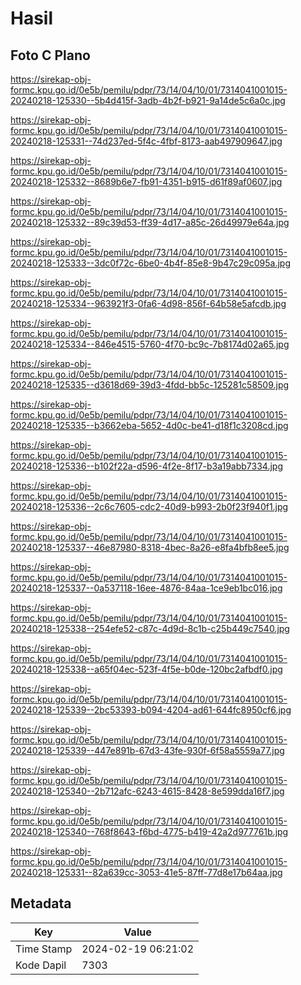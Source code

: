 # Hasil

## Foto C Plano

https://sirekap-obj-formc.kpu.go.id/0e5b/pemilu/pdpr/73/14/04/10/01/7314041001015-20240218-125330--5b4d415f-3adb-4b2f-b921-9a14de5c6a0c.jpg

https://sirekap-obj-formc.kpu.go.id/0e5b/pemilu/pdpr/73/14/04/10/01/7314041001015-20240218-125331--74d237ed-5f4c-4fbf-8173-aab497909647.jpg

https://sirekap-obj-formc.kpu.go.id/0e5b/pemilu/pdpr/73/14/04/10/01/7314041001015-20240218-125332--8689b6e7-fb91-4351-b915-d61f89af0607.jpg

https://sirekap-obj-formc.kpu.go.id/0e5b/pemilu/pdpr/73/14/04/10/01/7314041001015-20240218-125332--89c39d53-ff39-4d17-a85c-26d49979e64a.jpg

https://sirekap-obj-formc.kpu.go.id/0e5b/pemilu/pdpr/73/14/04/10/01/7314041001015-20240218-125333--3dc0f72c-6be0-4b4f-85e8-9b47c29c095a.jpg

https://sirekap-obj-formc.kpu.go.id/0e5b/pemilu/pdpr/73/14/04/10/01/7314041001015-20240218-125334--963921f3-0fa6-4d98-856f-64b58e5afcdb.jpg

https://sirekap-obj-formc.kpu.go.id/0e5b/pemilu/pdpr/73/14/04/10/01/7314041001015-20240218-125334--846e4515-5760-4f70-bc9c-7b8174d02a65.jpg

https://sirekap-obj-formc.kpu.go.id/0e5b/pemilu/pdpr/73/14/04/10/01/7314041001015-20240218-125335--d3618d69-39d3-4fdd-bb5c-125281c58509.jpg

https://sirekap-obj-formc.kpu.go.id/0e5b/pemilu/pdpr/73/14/04/10/01/7314041001015-20240218-125335--b3662eba-5652-4d0c-be41-d18f1c3208cd.jpg

https://sirekap-obj-formc.kpu.go.id/0e5b/pemilu/pdpr/73/14/04/10/01/7314041001015-20240218-125336--b102f22a-d596-4f2e-8f17-b3a19abb7334.jpg

https://sirekap-obj-formc.kpu.go.id/0e5b/pemilu/pdpr/73/14/04/10/01/7314041001015-20240218-125336--2c6c7605-cdc2-40d9-b993-2b0f23f940f1.jpg

https://sirekap-obj-formc.kpu.go.id/0e5b/pemilu/pdpr/73/14/04/10/01/7314041001015-20240218-125337--46e87980-8318-4bec-8a26-e8fa4bfb8ee5.jpg

https://sirekap-obj-formc.kpu.go.id/0e5b/pemilu/pdpr/73/14/04/10/01/7314041001015-20240218-125337--0a537118-16ee-4876-84aa-1ce9eb1bc016.jpg

https://sirekap-obj-formc.kpu.go.id/0e5b/pemilu/pdpr/73/14/04/10/01/7314041001015-20240218-125338--254efe52-c87c-4d9d-8c1b-c25b449c7540.jpg

https://sirekap-obj-formc.kpu.go.id/0e5b/pemilu/pdpr/73/14/04/10/01/7314041001015-20240218-125338--a65f04ec-523f-4f5e-b0de-120bc2afbdf0.jpg

https://sirekap-obj-formc.kpu.go.id/0e5b/pemilu/pdpr/73/14/04/10/01/7314041001015-20240218-125339--2bc53393-b094-4204-ad61-644fc8950cf6.jpg

https://sirekap-obj-formc.kpu.go.id/0e5b/pemilu/pdpr/73/14/04/10/01/7314041001015-20240218-125339--447e891b-67d3-43fe-930f-6f58a5559a77.jpg

https://sirekap-obj-formc.kpu.go.id/0e5b/pemilu/pdpr/73/14/04/10/01/7314041001015-20240218-125340--2b712afc-6243-4615-8428-8e599dda16f7.jpg

https://sirekap-obj-formc.kpu.go.id/0e5b/pemilu/pdpr/73/14/04/10/01/7314041001015-20240218-125340--768f8643-f6bd-4775-b419-42a2d977761b.jpg

https://sirekap-obj-formc.kpu.go.id/0e5b/pemilu/pdpr/73/14/04/10/01/7314041001015-20240218-125331--82a639cc-3053-41e5-87ff-77d8e17b64aa.jpg


## Metadata

| Key        | Value               |
| ---------- | ------------------- |
| Time Stamp | 2024-02-19 06:21:02 |
| Kode Dapil | 7303                |



